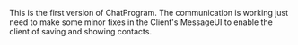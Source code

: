 This is the first version of ChatProgram.
The communication is working just need to make some minor fixes in the Client's MessageUI
to enable the client of saving and showing contacts. 